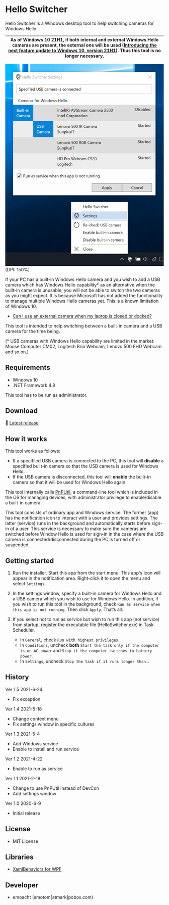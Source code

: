 ﻿# Hello Switcher

Hello Switcher is a Windows desktop tool to help switching cameras for Windows Hello.

| As of Windows 10 21H1, if both internal and external Windows Hello cameras are present, the external one will be used ([Introducing the next feature update to Windows 10, version 21H1](https://blogs.windows.com/windowsexperience/2021/02/17/introducing-the-next-feature-update-to-windows-10-version-21h1/)). Thus this tool is no longer necessary. |
|-|

![Screenshot](Images/Screenshot_settings.png)<br>
(DPI: 150%)

If your PC has a built-in Windows Hello camera and you wish to add a USB camera which has Windows Hello capability* as an alternative when the built-in camera is unusable, you will not be able to switch the two cameras as you might expect. It is because Microsoft has not added the functionality to manage multiple Windows Hello cameras yet. This is a known limitation of Windows 10.

 - [Can I use an external camera when my laptop is closed or docked?](https://docs.microsoft.com/en-us/windows/security/identity-protection/hello-for-business/hello-faq#can-i-use-an-external-camera-when-my-laptop-is-closed-or-docked)

This tool is intended to help switching between a built-in camera and a USB camera for the time being.

(* USB cameras with Windows Hello capability are limited in the market: Mouse Computer CM02, Logitech Brio Webcam, Lenovo 500 FHD Webcam and so on.)

## Requirements

 * Windows 10
 * .NET Framework 4.8

This tool has to be run as administrator. 

## Download

:floppy_disk: [Latest release](https://github.com/emoacht/HelloSwitcher/releases/latest)

## How it works

This tool works as follows:

- If a specifiled USB camera is connected to the PC, this tool will __disable__ a specified built-in camera so that the USB camera is used for Windows Hello.
- If the USB camera is disconnected, this tool will __enable__ the built-in camera so that it will be used for Windows Hello again.

This tool internally calls [PnPUtil](https://docs.microsoft.com/en-us/windows-hardware/drivers/devtest/pnputil), a command-line tool which is included in the OS for managing devices, with administrator privilege to enable/disable a built-in camera.

This tool consists of ordinary app and Windows service. The former (app) has the notification icon to interact with a user and provides settings. The latter (service) runs in the background and automatically starts before sign-in of a user. This service is necessary to make sure the cameras are switched before Window Hello is used for sign-in in the case where the USB camera is connected/disconnected during the PC is turned off or suspended.

## Getting started

1. Run the installer. Start this app from the start menu. This app's icon will appear in the notification area. Right-click it to open the menu and select `Settings`.

2. In the settings window, specify a built-in camera for Windows Hello and a USB camera which you wish to use for Windows Hello. In addition, if you wish to run this tool in the background, check `Run as service when this app is not running`. Then click `Apply`. That’s all.

3. If you select not to run as service but wish to run this app (not service) from startup, register the executable file (HelloSwitcher.exe) in Task Scheduler.

    - In `Gereral`, check `Run with highest privileges`.
    - In `Conditions`, uncheck __both__ `Start the task only if the computer is on AC power` and `Stop if the computer switches to battery power`.
    - In `Settings`, uncheck `Stop the task if it runs longer than:`.

## History

Ver 1.5 2021-6-24

- Fix exception

Ver 1.4 2021-5-18

- Change context menu
- Fix settings window in specific cultures

Ver 1.3 2021-5-4

 - Add Windows service
 - Enable to install and run service

Ver 1.2 2021-4-22

 - Enable to run as service

Ver 1.1 2021-2-18

 - Change to use PnPUtil instead of DevCon
 - Add settings window

Ver 1.0 2020-6-9

 - Initial release

## License

 - MIT License

## Libraries

 - [XamlBehaviors for WPF](https://github.com/microsoft/XamlBehaviorsWpf)

## Developer

 - emoacht (emotom[atmark]pobox.com)
